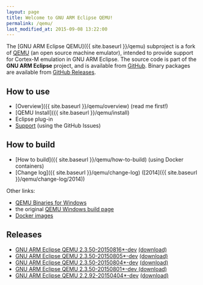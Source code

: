 ```yaml
---
layout: page
title: Welcome to GNU ARM Eclipse QEMU!
permalink: /qemu/
last_modified_at: 2015-09-08 13:22:00
---
```


The [GNU ARM Eclipse QEMU]({{ site.baseurl }}/qemu) subproject is a fork of [QEMU](http://wiki.qemu.org/Main_Page) (an open source machine emulator), intended to provide support for Cortex-M emulation in GNU ARM Eclipse. The source code is part of the **GNU ARM Eclipse** project, and is available from [GitHub](https://github.com/gnuarmeclipse/qemu). Binary packages are available from [GitHub Releases](https://github.com/gnuarmeclipse/qemu/releases). 

## How to use

* [Overview]({{ site.baseurl }}/qemu/overview) (read me first!)
* [QEMU Install]({{ site.baseurl }}/qemu/install)
* Eclipse plug-in
* [Support](https://github.com/gnuarmeclipse/qemu/issues/1) (using the GitHub Issues)

## How to build

* [How to build]({{ site.baseurl }}/qemu/how-to-build) (using Docker containers)
* [Change log]({{ site.baseurl }}/qemu/change-log) ([2014]({{ site.baseurl }}/qemu/change-log/2014))

Other links:

* [QEMU Binaries for Windows](http://qemu.weilnetz.de)
* the original [QEMU Windows build page](http://wiki.qemu.org/Hosts/W32)
* [Docker images](https://registry.hub.docker.com/u/ilegeul/)

## Releases

* [GNU ARM Eclipse QEMU 2.3.50-20150816*-dev](Release-v2.3.50-20150816) [(download)](https://github.com/gnuarmeclipse/qemu/releases/tag/gae-2.3.50-20150816)
* [GNU ARM Eclipse QEMU 2.3.50-20150805*-dev](Release-v2.3.50-20150805) [(download)](https://github.com/gnuarmeclipse/qemu/releases/tag/gae-2.3.50-20150805)
* [GNU ARM Eclipse QEMU 2.3.50-20150804*-dev](Release-v2.3.50-20150804) [(download)](https://github.com/gnuarmeclipse/qemu/releases/tag/gae-2.3.50-20150804)
* [GNU ARM Eclipse QEMU 2.3.50-20150801*-dev ](Release-v2.3.50-20150801) [(download)](https://github.com/gnuarmeclipse/qemu/releases/tag/gae-2.3.50-20150801)
* [GNU ARM Eclipse QEMU 2.2.92-20150404*-dev](Release-v2.2.92-20150404) [(download)](https://github.com/gnuarmeclipse/qemu/releases/tag/gae-2.2.92-20150404)
